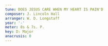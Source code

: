 ```yaml
---
tune: DOES JESUS CARE WHEN MY HEART IS PAIN'D
composer: J. Lincoln Hall
arranger: W. D. Longstaff
year: '-'
meter: 8s & 7s. P.
key: D♭ Major
anacrusis: 0
---
```

